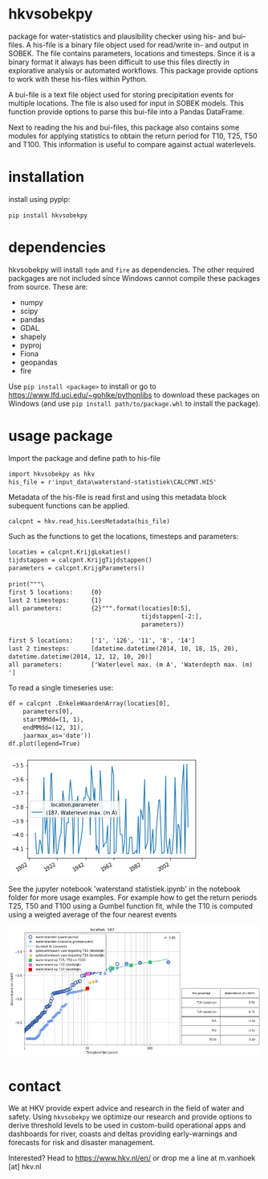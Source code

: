 # hkvsobekpy
package for water-statistics and plausibility checker using his- and bui-files. 
A his-file is a binary file object used for read/write in- and output in SOBEK. The file contains parameters, locations and timesteps. Since it is a binary format it always has been difficult to use this files directly in explorative analysis or automated workflows. This package provide options to work with these his-files within Python.

A bui-file is a text file object used for storing precipitation events for multiple locations. The file is also used for input in SOBEK models. This function provide options to parse this bui-file into a Pandas DataFrame.

Next to reading the his and bui-files, this package also contains some modules for applying statistics to obtain the return period for T10, T25, T50 and T100. This information is useful to compare against actual waterlevels.

# installation
install using pypip:

`pip install hkvsobekpy`

# dependencies
hkvsobekpy will install `tqdm` and `fire` as dependencies. The other required packgages are not included since Windows cannot compile these packages from source. These are:
- numpy
- scipy
- pandas
- GDAL
- shapely
- pyproj
- Fiona
- geopandas
- fire

Use `pip install <package>` to install or go to https://www.lfd.uci.edu/~gohlke/pythonlibs to download these packages on Windows (and use `pip install path/to/package.whl` to install the package).

# usage package
Import the package and define path to his-file

    import hkvsobekpy as hkv
    his_file = r'input_data\waterstand-statistiek\CALCPNT.HIS'
    
Metadata of the his-file is read first and using this metadata block subequent functions can be applied.

    calcpnt = hkv.read_his.LeesMetadata(his_file)
    
Such as the functions to get the locations, timesteps and parameters:
    
    locaties = calcpnt.KrijgLokaties()
    tijdstappen = calcpnt.KrijgTijdstappen()
    parameters = calcpnt.KrijgParameters()

    print("""\
    first 5 locations:     {0}
    last 2 timesteps:      {1}
    all parameters:        {2}""".format(locaties[0:5],
                                         tijdstappen[-2:],
                                         parameters))

    first 5 locations:     ['1', '126', '11', '8', '14']
    last 2 timesteps:      [datetime.datetime(2014, 10, 18, 15, 20), datetime.datetime(2014, 12, 12, 10, 20)]
    all parameters:        ['Waterlevel max. (m A', 'Waterdepth max. (m) ']
    
To read a single timeseries use:

    df = calcpnt .EnkeleWaardenArray(locaties[0],
        parameters[0],
        startMMdd=(1, 1),
        endMMdd=(12, 31),
        jaarmax_as='date'))
    df.plot(legend=True)

![alt text](https://github.com/HKV-products-services/hkvsobekpy/blob/master/img/waterlevel.png "single timeseries using location and parameter")

See the jupyter notebook 'waterstand statistiek.ipynb' in the notebook folder for more usage examples. For example how to get the return periods T25, T50 and T100 using a Gumbel function fit,  while the T10 is computed using a weigted average of the four nearest events

![alt text](https://github.com/HKV-products-services/hkvsobekpy/blob/master/img/stats.png "waterlevel statistics")

# contact
We at HKV provide expert advice and research in the field of water and safety. Using `hkvsobekpy` we optimize our research and provide options to derive threshold levels to be used in custom-build operational apps and dashboards for river, coasts and deltas providing early-warnings and forecasts for risk and disaster management.

Interested? Head to https://www.hkv.nl/en/ or drop me a line at m.vanhoek [at] hkv.nl
